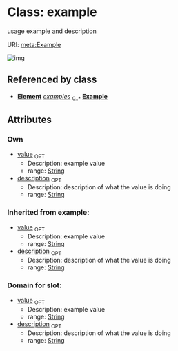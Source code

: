 # Class: example


usage example and description

URI: [meta:Example](https://w3id.org/biolink/biolinkml/meta/Example)

![img](http://yuml.me/diagram/nofunky;dir:TB/class/\[Element]++-%20examples%200..*>\[Example|value:string%20%3F;description:string%20%3F])
## Referenced by class

 *  **[Element](Element.md)** *[examples](examples.md)*  <sub>0..*</sub>  **[Example](Example.md)**
## Attributes

### Own

 * [value](value.md)  <sub>OPT</sub>
    * Description: example value
    * range: [String](String.md)
 * [description](value_description.md)  <sub>OPT</sub>
    * Description: description of what the value is doing
    * range: [String](String.md)
### Inherited from example:

 * [value](value.md)  <sub>OPT</sub>
    * Description: example value
    * range: [String](String.md)
 * [description](value_description.md)  <sub>OPT</sub>
    * Description: description of what the value is doing
    * range: [String](String.md)
### Domain for slot:

 * [value](value.md)  <sub>OPT</sub>
    * Description: example value
    * range: [String](String.md)
 * [description](value_description.md)  <sub>OPT</sub>
    * Description: description of what the value is doing
    * range: [String](String.md)
